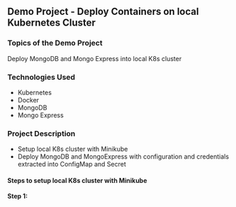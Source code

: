 ## Demo Project - Deploy Containers on local Kubernetes Cluster

### Topics of the Demo Project
Deploy MongoDB and Mongo Express into local K8s cluster

### Technologies Used
- Kubernetes
- Docker
- MongoDB
- Mongo Express

### Project Description
- Setup local K8s cluster with Minikube
- Deploy MongoDB and MongoExpress with configuration and credentials extracted into ConfigMap and Secret

#### Steps to setup local K8s cluster with Minikube
**Step 1:** 
